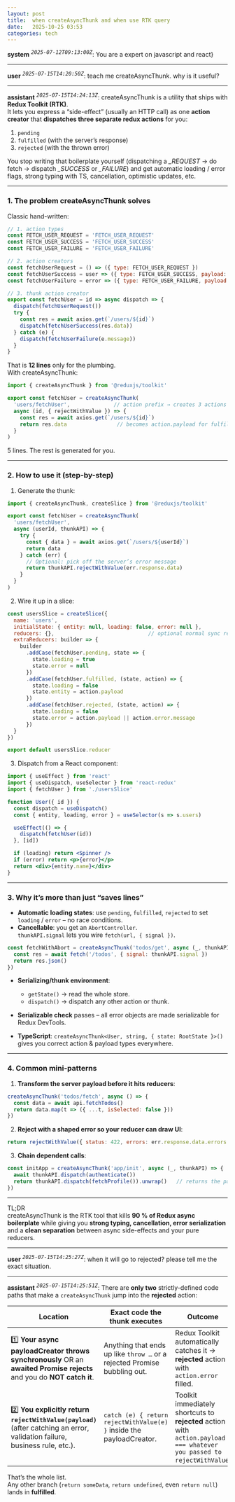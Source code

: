 ```yaml
---
layout: post
title:  when createAsyncThunk and when use RTK query
date:   2025-10-25 03:53
categories: tech 
---
```


**system** <sup><kbd><var>2025-07-12T09:13:00Z</var></kbd></sup>:
 You are a expert on javascript and react}

----

**user** <sup><kbd><var>2025-07-15T14:20:50Z</var></kbd></sup>:
 teach me createAsyncThunk. why is it useful?

----

**assistant** <sup><kbd><var>2025-07-15T14:24:13Z</var></kbd></sup>:
 createAsyncThunk is a utility that ships with **Redux Toolkit (RTK)**.  
It lets you express a “side-effect” (usually an HTTP call) as one **action creator** that **dispatches three separate redux actions** for you:

1. `pending`  
2. `fulfilled` (with the server’s response)  
3. `rejected` (with the thrown error)

You stop writing that boilerplate yourself (dispatching a *_REQUEST* → do fetch → dispatch *_SUCCESS* or *_FAILURE*) and get automatic loading / error flags, strong typing with TS, cancellation, optimistic updates, etc.

---

### 1. The problem createAsyncThunk solves

Classic hand-written:

```js
// 1. action types
const FETCH_USER_REQUEST = 'FETCH_USER_REQUEST'
const FETCH_USER_SUCCESS = 'FETCH_USER_SUCCESS'
const FETCH_USER_FAILURE = 'FETCH_USER_FAILURE'

// 2. action creators
const fetchUserRequest = () => ({ type: FETCH_USER_REQUEST })
const fetchUserSuccess = user => ({ type: FETCH_USER_SUCCESS, payload: user })
const fetchUserFailure = error => ({ type: FETCH_USER_FAILURE, payload: error })

// 3. thunk action creator
export const fetchUser = id => async dispatch => {
  dispatch(fetchUserRequest())
  try {
    const res = await axios.get(`/users/${id}`)
    dispatch(fetchUserSuccess(res.data))
  } catch (e) {
    dispatch(fetchUserFailure(e.message))
  }
}
```

That is **12 lines** only for the plumbing.  
With createAsyncThunk:

```js
import { createAsyncThunk } from '@reduxjs/toolkit'

export const fetchUser = createAsyncThunk(
  'users/fetchUser',              // action prefix → creates 3 actions with /pending /fulfilled /rejected suffixes
  async (id, { rejectWithValue }) => {
    const res = await axios.get(`/users/${id}`)
    return res.data                // becomes action.payload for fulfilled
  }
)
```

5 lines. The rest is generated for you.

---

### 2. How to use it (step-by-step)

1. Generate the thunk:

```js
import { createAsyncThunk, createSlice } from '@reduxjs/toolkit'

export const fetchUser = createAsyncThunk(
  'users/fetchUser',
  async (userId, thunkAPI) => {
    try {
      const { data } = await axios.get(`/users/${userId}`)
      return data
    } catch (err) {
      // Optional: pick off the server’s error message
      return thunkAPI.rejectWithValue(err.response.data)
    }
  }
)
```

2. Wire it up in a slice:

```js
const usersSlice = createSlice({
  name: 'users',
  initialState: { entity: null, loading: false, error: null },
  reducers: {},                              // optional normal sync reducers
  extraReducers: builder => {
    builder
      .addCase(fetchUser.pending, state => {
        state.loading = true
        state.error = null
      })
      .addCase(fetchUser.fulfilled, (state, action) => {
        state.loading = false
        state.entity = action.payload
      })
      .addCase(fetchUser.rejected, (state, action) => {
        state.loading = false
        state.error = action.payload || action.error.message
      })
  }
})

export default usersSlice.reducer
```

3. Dispatch from a React component:

```jsx
import { useEffect } from 'react'
import { useDispatch, useSelector } from 'react-redux'
import { fetchUser } from './usersSlice'

function User({ id }) {
  const dispatch = useDispatch()
  const { entity, loading, error } = useSelector(s => s.users)

  useEffect(() => {
    dispatch(fetchUser(id))
  }, [id])

  if (loading) return <Spinner />
  if (error) return <p>{error}</p>
  return <div>{entity.name}</div>
}
```

---

### 3. Why it’s more than just “saves lines”

- **Automatic loading states**: use `pending`, `fulfilled`, `rejected` to set `loading` / `error` – no race conditions.
- **Cancellable**: you get an `AbortController`.  
  `thunkAPI.signal` lets you wire `fetch(url, { signal })`.

```js
const fetchWithAbort = createAsyncThunk('todos/get', async (_, thunkAPI) => {
  const res = await fetch('/todos', { signal: thunkAPI.signal })
  return res.json()
})
```

- **Serializing/thunk environment**:  
  - `getState()` → read the whole store.  
  - `dispatch()` → dispatch any other action or thunk.  
- **Serializable check** passes – all error objects are made serializable for Redux DevTools.

- **TypeScript**: `createAsyncThunk<User, string, { state: RootState }>()` gives you correct action & payload types everywhere.

---

### 4. Common mini-patterns

1. **Transform the server payload before it hits reducers**:

```js
createAsyncThunk('todos/fetch', async () => {
  const data = await api.fetchTodos()
  return data.map(t => ({ ...t, isSelected: false }))
})
```

2. **Reject with a shaped error so your reducer can draw UI**:

```js
return rejectWithValue({ status: 422, errors: err.response.data.errors })
```

3. **Chain dependent calls**:

```js
const initApp = createAsyncThunk('app/init', async (_, thunkAPI) => {
  await thunkAPI.dispatch(authenticate())
  return thunkAPI.dispatch(fetchProfile()).unwrap()   // returns the payload
})
```

---

TL;DR  
createAsyncThunk is the RTK tool that kills **90 % of Redux async boilerplate** while giving you **strong typing, cancellation, error serialization** and a **clean separation** between async side-effects and your pure reducers.

----

**user** <sup><kbd><var>2025-07-15T14:25:27Z</var></kbd></sup>:
 when it will go to rejected? please tell me the exact situation.

----

**assistant** <sup><kbd><var>2025-07-15T14:25:51Z</var></kbd></sup>:
 There are **only two** strictly-defined code paths that make a `createAsyncThunk` jump into the **rejected** action:

| Location | Exact code the thunk executes | Outcome |
|----------|-------------------------------|---------|
| 1️⃣ **Your async payloadCreator throws synchronously** OR an **awaited Promise rejects** and you do **NOT catch it**. | Anything that ends up like `throw …` or a rejected Promise bubbling out. | Redux Toolkit automatically catches it → **rejected** action with `action.error` filled. |
| 2️⃣ **You explicitly return `rejectWithValue(payload)`** (after catching an error, validation failure, business rule, etc.). | `catch (e) { return rejectWithValue(e) }` inside the payloadCreator. | Toolkit immediately shortcuts to **rejected** action with `action.payload === whatever you passed to rejectWithValue`. |

That’s the whole list.  
Any other branch (`return someData`, `return undefined`, even `return null`) lands in **fulfilled**.